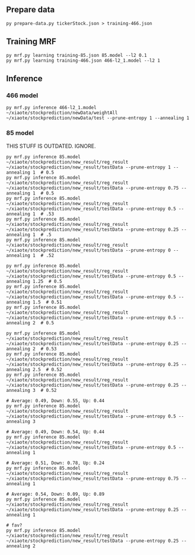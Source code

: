 ## Prepare data

    py prepare-data.py tickerStock.json > training-466.json

## Training MRF

    py mrf.py learning training-85.json 85.model --l2 0.1
    py mrf.py learning training-466.json 466-l2_1.model --l2 1


## Inference

### 466 model

    py mrf.py inference 466-l2_1.model ~/xiaote/stockprediction/newData/weightAll ~/xiaote/stockprediction/newData/test --prune-entropy 1 --annealing 1

### 85 model

THIS STUFF IS OUTDATED. IGNORE.

    py mrf.py inference 85.model ~/xiaote/stockprediction/new_result/reg_result ~/xiaote/stockprediction/new_result/testData --prune-entropy 1 --annealing 1  # 0.5
    py mrf.py inference 85.model ~/xiaote/stockprediction/new_result/reg_result ~/xiaote/stockprediction/new_result/testData --prune-entropy 0.75 --annealing 1  # 0.5
    py mrf.py inference 85.model ~/xiaote/stockprediction/new_result/reg_result ~/xiaote/stockprediction/new_result/testData --prune-entropy 0.5 --annealing 1  # .53
    py mrf.py inference 85.model ~/xiaote/stockprediction/new_result/reg_result ~/xiaote/stockprediction/new_result/testData --prune-entropy 0.25 --annealing 1  # .5
    py mrf.py inference 85.model ~/xiaote/stockprediction/new_result/reg_result ~/xiaote/stockprediction/new_result/testData --prune-entropy 0 --annealing 1  # .52

    py mrf.py inference 85.model ~/xiaote/stockprediction/new_result/reg_result ~/xiaote/stockprediction/new_result/testData --prune-entropy 0.5 --annealing 1.25  # 0.5
    py mrf.py inference 85.model ~/xiaote/stockprediction/new_result/reg_result ~/xiaote/stockprediction/new_result/testData --prune-entropy 0.5 --annealing 1.5  # 0.51
    py mrf.py inference 85.model ~/xiaote/stockprediction/new_result/reg_result ~/xiaote/stockprediction/new_result/testData --prune-entropy 0.5 --annealing 2  # 0.5

    py mrf.py inference 85.model ~/xiaote/stockprediction/new_result/reg_result ~/xiaote/stockprediction/new_result/testData --prune-entropy 0.25 --annealing 2  # 0.53
    py mrf.py inference 85.model ~/xiaote/stockprediction/new_result/reg_result ~/xiaote/stockprediction/new_result/testData --prune-entropy 0.25 --annealing 2.5  # 0.52
    py mrf.py inference 85.model ~/xiaote/stockprediction/new_result/reg_result ~/xiaote/stockprediction/new_result/testData --prune-entropy 0.25 --annealing 3  # 0.52

    # Average: 0.49, Down: 0.55, Up: 0.44
    py mrf.py inference 85.model ~/xiaote/stockprediction/new_result/reg_result ~/xiaote/stockprediction/new_result/testData --prune-entropy 0.5 --annealing 3

    # Average: 0.49, Down: 0.54, Up: 0.44
    py mrf.py inference 85.model ~/xiaote/stockprediction/new_result/reg_result ~/xiaote/stockprediction/new_result/testData --prune-entropy 0.5 --annealing 1

    # Average: 0.51, Down: 0.78, Up: 0.24
    py mrf.py inference 85.model ~/xiaote/stockprediction/new_result/reg_result ~/xiaote/stockprediction/new_result/testData --prune-entropy 0.75 --annealing 1

    # Average: 0.54, Down: 0.09, Up: 0.89
    py mrf.py inference 85.model ~/xiaote/stockprediction/new_result/reg_result ~/xiaote/stockprediction/new_result/testData --prune-entropy 0.25 --annealing 1

    # fav?
    py mrf.py inference 85.model ~/xiaote/stockprediction/new_result/reg_result ~/xiaote/stockprediction/new_result/testData --prune-entropy 0.25 --annealing 2
